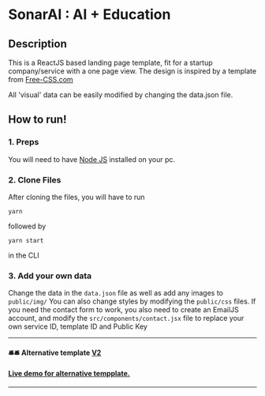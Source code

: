 # SonarAI : AI + Education


## Description

This is a ReactJS based landing page template, fit for a startup company/service with a one page view. The design is inspired by a template from <a href="https://www.free-css.com/assets/files/free-css-templates/preview/page234/interact/">Free-CSS.com </a>

All 'visual' data can be easily modified by changing the data.json file.

## How to run!
### 1. Preps
You will need to have <a href="https://nodejs.org/">Node JS</a> installed on your pc. 

### 2. Clone Files
After cloning the files, you will have to run 

```yarn``` 

followed by 

```yarn start``` 

in the CLI

### 3. Add your own data 
Change the data in the ```data.json``` file as well as add any images to ```public/img/```
You can also change styles by modifying the ```public/css``` files.
If you need the contact form to work, you also need to create an EmailJS account, and modify the ```src/components/contact.jsx``` file to replace your own service ID, template ID and Public Key




-------------------------

#### 🛎️🛎️  Alternative template [V2](https://github.com/issaafalkattan/react-landing-page-template-2021)   


#### <a href="https://react-landing-page-template-93ne.vercel.app/">Live demo for alternative tempplate.</a> 


---------------------------------

